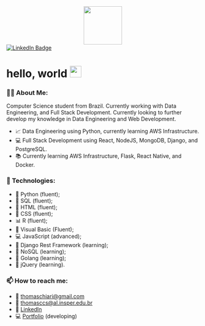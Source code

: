<div id="header" align="center">
  <img src="https://media.giphy.com/media/M9gbBd9nbDrOTu1Mqx/giphy.gif" width="100"/>
</div>
<div id="badges">
  <a href="https://www.linkedin.com/in/thomas-chiari-ciocchetti-de-souza-669735b9/">
    <img src="https://img.shields.io/badge/LinkedIn-blue?style=for-the-badge&logo=linkedin&logoColor=white" alt="LinkedIn Badge"/>
  </a>
</div>
<h1>
  hello, world
  <img src="https://media.giphy.com/media/hvRJCLFzcasrR4ia7z/giphy.gif" width="30px"/>
</h1>

### :man_technologist: About Me:
Computer Science student from Brazil.
Currently working with Data Engineering, and Full Stack Development. Currently looking to further develop my knowledge in Data Engineering and Web Development.
- :chart_with_upwards_trend: Data Engineering using Python, currently learning AWS Infrastructure.
- :computer: Full Stack Development using React, NodeJS, MongoDB, Django, and PostgreSQL.
- :books: Currently learning AWS Infrastructure, Flask, React Native, and Docker.

### :rocket: Technologies:
- :snake: Python (fluent);
- :floppy_disk: SQL (fluent);
- :page_facing_up: HTML (fluent);
- :page_facing_up: CSS (fluent);
- :bar_chart: R (fluent);
- :straight_ruler: Visual Basic (Fluent);
- :computer: JavaScript (advanced);
- :open_file_folder: Django Rest Framework (learning);
- :file_folder: NoSQL (learning);
- :wrench: Golang (learning);
- :blue_book: jQuery (learning).


### :mailbox: How to reach me:
- :email: thomaschiari@gmail.com
- :email: thomasccs@al.insper.edu.br
- :briefcase: [LinkedIn](https://www.linkedin.com/in/thomas-chiari-ciocchetti-de-souza-669735b9/)
- :computer: [Portfolio](https://thomaschiari.github.io/) (developing)
